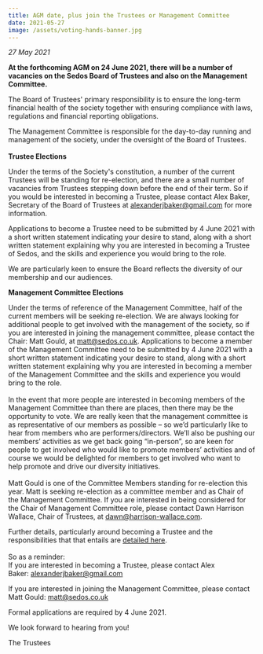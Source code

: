 ```yaml
---
title: AGM date, plus join the Trustees or Management Committee
date: 2021-05-27
image: /assets/voting-hands-banner.jpg
---
```

*27 May 2021*

**At the forthcoming AGM on 24 June 2021, there will be a number of vacancies on the Sedos Board of Trustees and also on the Management Committee.**

The Board of Trustees' primary responsibility is to ensure the long-term financial health of the society together with ensuring compliance with laws, regulations and financial reporting obligations.

The Management Committee is responsible for the day-to-day running and management of the society, under the oversight of the Board of Trustees.\
\
**Trustee Elections**

Under the terms of the Society's constitution, a number of the current Trustees will be standing for re-election, and there are a small number of vacancies from Trustees stepping down before the end of their term. So if you would be interested in becoming a Trustee, please contact Alex Baker, Secretary of the Board of Trustees at [alexanderjbaker@gmail.com](mailto:alexanderjbaker@gmail.com) for more information.

Applications to become a Trustee need to be submitted by 4 June 2021 with a short written statement indicating your desire to stand, along with a short written statement explaining why you are interested in becoming a Trustee of Sedos, and the skills and experience you would bring to the role.

We are particularly keen to ensure the Board reflects the diversity of our membership and our audiences. 

**Management Committee Elections**

Under the terms of reference of the Management Committee, half of the current members will be seeking re-election. We are always looking for additional people to get involved with the management of the society, so if you are interested in joining the management committee, please contact the Chair: Matt Gould, at [matt@sedos.co.uk](mailto:matt@sedos.co.uk). Applications to become a member of the Management Committee need to be submitted by 4 June 2021 with a short written statement indicating your desire to stand, along with a short written statement explaining why you are interested in becoming a member of the Management Committee and the skills and experience you would bring to the role.\
\
In the event that more people are interested in becoming members of the Management Committee than there are places, then there may be the opportunity to vote. We are really keen that the management committee is as representative of our members as possible – so we’d particularly like to hear from members who are performers/directors. We’ll also be pushing our members’ activities as we get back going “in-person”, so are keen for people to get involved who would like to promote members’ activities and of course we would be delighted for members to get involved who want to help promote and drive our diversity initiatives.  \
\
Matt Gould is one of the Committee Members standing for re-election this year. Matt is seeking re-election as a committee member and as Chair of the Management Committee. If you are interested in being considered for the Chair of Management Committee role, please contact Dawn Harrison Wallace, Chair of Trustees, at [dawn@harrison-wallace.com](mailto:dawn@harrison-wallace.com).

Further details, particularly around becoming a Trustee and the responsibilities that that entails are [detailed here](https://mcusercontent.com/f11e7310e7d52fc55e150f9dd/files/6861a3f1-b677-38b1-0dbd-61765431e85c/SEDOS_Trustee_Job_Information_Pack_2021_Final_.pdf?mc_cid=fc92107ecb&mc_eid=UNIQID). \
\
So as a reminder:\
If you are interested in becoming a Trustee, please contact Alex Baker: [alexanderjbaker@gmail.com](mailto:alexanderjbaker@gmail.com)

If you are interested in joining the Management Committee, please contact Matt Gould: [matt@sedos.co.uk](mailto:matt@sedos.co.uk)

Formal applications are required by 4 June 2021.

We look forward to hearing from you!

The Trustees